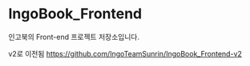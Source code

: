 # IngoBook_Frontend
인고북의 Front-end 프로젝트 저장소입니다.

v2로 이전됨
https://github.com/IngoTeamSunrin/IngoBook_Frontend-v2
